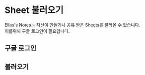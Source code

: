 # Sheet 불러오기

Ellas's Notes는 자신이 만들거나 공유 받은 Sheets를 불러올 수 있습니다.  
이를위해 구글 로그인이 필요합니다.

## 구글 로그인

## 불러오기
